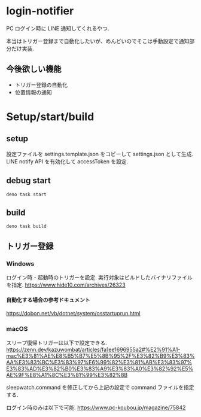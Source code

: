 # login-notifier

PC ログイン時に LINE 通知してくれるやつ.

本当はトリガー登録まで自動化したいが、めんどいのでそこは手動設定で通知部分だけ実装.

## 今後欲しい機能

- トリガー登録の自動化
- 位置情報の通知

# Setup/start/build

## setup

設定ファイルを settings.template.json をコピーして settings.json として生成.
LINE notify API を有効化して accessToken を設定.

## debug start

```
deno task start
```

## build

```
deno task build
```

## トリガー登録

### Windows

ログイン時・起動時のトリガーを設定.
実行対象はビルドしたバイナリファイルを指定.
https://www.hide10.com/archives/26323

#### 自動化する場合の参考ドキュメント

https://dobon.net/vb/dotnet/system/osstartuprun.html

### macOS

スリープ復帰トリガーは以下で設定できる.
https://zenn.dev/kazuwombat/articles/fa1ee1696955a2#%E2%91%A1-mac%E3%81%AE%E8%B5%B7%E5%8B%95%2F%E3%82%B9%E3%83%AA%E3%83%BC%E3%83%97%E6%99%82%E3%81%AB%E3%83%97%E3%83%AD%E3%82%B0%E3%83%A9%E3%83%A0%E3%82%92%E5%AE%9F%E8%A1%8C%E3%81%99%E3%82%8B

sleepwatch.command を修正してから上記の設定で command ファイルを指定する.

ログイン時のみは以下で可能.
https://www.pc-koubou.jp/magazine/75842
